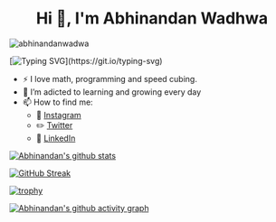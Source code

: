 <h1 align="center">Hi 👋, I'm Abhinandan Wadhwa</h1>

<p align="left"> <img src="https://komarev.com/ghpvc/?username=abhinandanwadwa&label=Profile%20views&color=0e75b6&style=flat" alt="abhinandanwadwa"/> </p>

[![Typing SVG](https://readme-typing-svg.herokuapp.com?lines=+Full+Stack+Web+Developer;Open+Source+Enthusiast;Discord+Bot+Developer;and+much+more...)](https://git.io/typing-svg)


- :zap: I love math, programming and speed cubing.
- 🌱 I’m adicted to learning and growing every day
- 📫 How to find me: 
  - :movie_camera: [Instagram](https://www.instagram.com/abhinandan__wadhwa)
  - :pencil2: [Twitter](https://twitter.com/abhinandan1311)
  - :office: [LinkedIn](https://www.linkedin.com/in/abhinandan-w-a30552137)

[![Abhinandan's github stats](https://github-readme-stats.vercel.app/api?username=abhinandanwadwa&custom_title=Abhinandan's%20Github%20Stats&count_private=true&show_icons=true&theme=radical&hide_rank=false)](https://github.com/anuraghazra/github-readme-stats)

[![GitHub Streak](https://github-readme-streak-stats.herokuapp.com?user=abhinandanwadwa&theme=radical)](https://git.io/streak-stats)

[![trophy](https://github-profile-trophy.vercel.app/?username=abhinandanwadwa&theme=onedark&no-frame=true&column=4&margin-w=5&margin-h=10)](https://github.com/ryo-ma/github-profile-trophy)

[![Abhinandan's github activity graph](https://github-readme-activity-graph.cyclic.app/graph?username=abhinandanwadwa&theme=tokyo-night)](https://github.com/ashutosh00710/github-readme-activity-graph)
